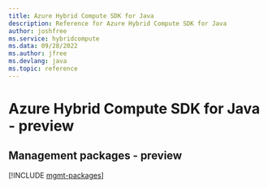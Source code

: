 ```yaml
---
title: Azure Hybrid Compute SDK for Java
description: Reference for Azure Hybrid Compute SDK for Java
author: joshfree
ms.service: hybridcompute
ms.data: 09/28/2022
ms.author: jfree
ms.devlang: java
ms.topic: reference
---
```

# Azure Hybrid Compute SDK for Java - preview

## Management packages - preview
[!INCLUDE [mgmt-packages](hybrid-compute-mgmt-index.md)]